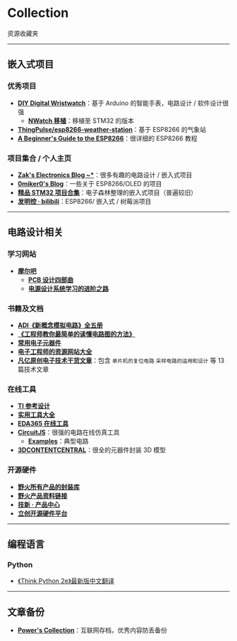 # Collection

资源收藏夹

---

## 嵌入式项目

### 优秀项目
* [**DIY Digital Wristwatch**](https://blog.zakkemble.net/diy-digital-wristwatch/)：基于 Arduino 的智能手表，电路设计 / 软件设计很强
  * [**NWatch 移植**](https://soysauce007.github.io/nwatch/2020/02/13/NWatch.html)：移植至 STM32 的版本
* [**ThingPulse/esp8266-weather-station**](https://github.com/ThingPulse/esp8266-weather-station)：基于 ESP8266 的气象站
* [**A Beginner's Guide to the ESP8266**](https://tttapa.github.io/ESP8266/Chap01%20-%20ESP8266.html)：很详细的 ESP8266 教程

### 项目集合 / 个人主页

* [**Zak's Electronics Blog ~\***](https://blog.zakkemble.net/)：很多有趣的电路设计 / 嵌入式项目
* [**0miker0's Blog**](https://0miker0.wordpress.com/)：一些关于 ESP8266/OLED 的项目
* [**精品 STM32 项目合集**](https://www.eetree.cn/doc/detail/1089)：电子森林整理的嵌入式项目（普遍较旧）
* [**发明控 · bilibili**](https://space.bilibili.com/14010836?spm_id_from=333.788.b_765f7570696e666f.1)：ESP8266/ 嵌入式 / 树莓派项目

---

## 电路设计相关

### 学习网站

* [**摩尔吧**](https://www.moore8.com/)
  * [**PCB 设计四部曲**](https://www.moore8.com/series/pcb)
  * [**电源设计系统学习的进阶之路**](https://www.moore8.com/series/package/power)

### 书籍及文档

* [**ADI《新概念模拟电路》全五册**](https://cdn.jsdelivr.net/gh/linyuxuanlin/Wiki-media/doc/ADI《新概念模拟电路》全五册.pdf)
* [**《工程师教你最简单的读懂电路图的方法》**](https://cdn.jsdelivr.net/gh/linyuxuanlin/Wiki-media/doc/《工程师教你最简单的读懂电路图的方法》.pdf)
* [**常用电子元器件**](https://www.eetree.cn/wiki/%E5%B8%B8%E7%94%A8%E7%94%B5%E5%AD%90%E5%85%83%E5%99%A8%E4%BB%B6)
* [**电子工程师的资源网站大全**](https://www.eetree.cn/wiki/)
* [**凡亿原创电子技术干货文章**](https://github.com/linyuxuanlin/Wiki-media/tree/master/doc/%E5%87%A1%E4%BA%BF%E5%8E%9F%E5%88%9B%E7%94%B5%E5%AD%90%E6%8A%80%E6%9C%AF%E5%B9%B2%E8%B4%A7%E6%96%87%E7%AB%A0)：包含 `单片机的复位电路` `采样电路的运用和设计` 等 13 篇技术文章



### 在线工具

* [**TI 参考设计**](http://www.ti.com.cn/cn/reference-designs/index.html)
* [**实用工具大全**](https://tool.520101.com/dianlu/diangonglv/)
* [**EDA365 在线工具**](https://www.eda365.com/eda365libs/edacalc/)
* [**CircuitJS**](http://www.falstad.com/circuit/circuitjs.html)：很强的电路在线仿真工具
  * [**Examples**](http://www.falstad.com/circuit/e-index.html)：典型电路
* [**3DCONTENTCENTRAL**](https://www.3dcontentcentral.cn/)：很全的元器件封装 3D 模型

### 开源硬件
* [**野火所有产品的封装库**](http://products.embedfire.com/zh_CN/latest/pcb/ebf_pcblib.html)
* [**野火产品资料链接**](http://products.embedfire.com/zh_CN/latest/)
* [**技新 · 产品中心**](https://www.jixin.pro/shop)
* [**立创开源硬件平台**](https://oshwhub.com/)


---

## 编程语言

### Python 
* [《Think Python 2e》最新版中文翻译](https://codingpy.com/books/thinkpython2/index.html#think-python-2e)



---

## 文章备份

* [**Power's Collection**](https://www.yuque.com/collection-power)：互联网存档，优秀内容防丢备份